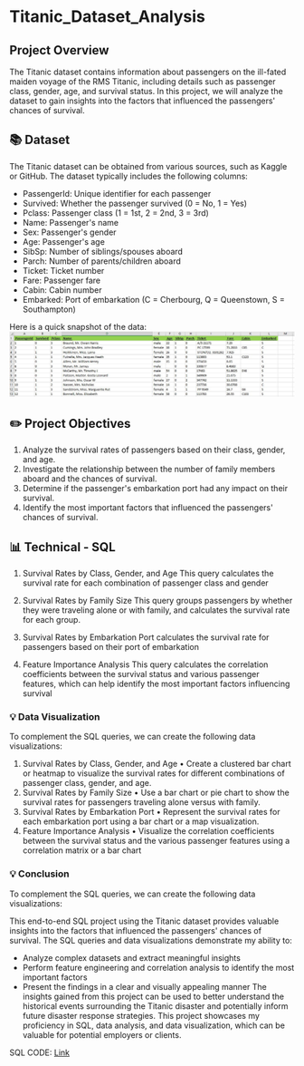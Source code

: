 # Titanic_Dataset_Analysis

## Project Overview
The Titanic dataset contains information about passengers on the ill-fated maiden voyage of the RMS Titanic, including details such as passenger class, gender, age, and survival status. In this project, we will analyze the dataset to gain insights into the factors that influenced the passengers' chances of survival.

## 📚 Dataset
The Titanic dataset can be obtained from various sources, such as Kaggle or GitHub. The dataset typically includes the following columns:
-	PassengerId: Unique identifier for each passenger
-	Survived: Whether the passenger survived (0 = No, 1 = Yes)
-	Pclass: Passenger class (1 = 1st, 2 = 2nd, 3 = 3rd)
-	Name: Passenger's name
-	Sex: Passenger's gender
-	Age: Passenger's age
-	SibSp: Number of siblings/spouses aboard
-	Parch: Number of parents/children aboard
-	Ticket: Ticket number
-	Fare: Passenger fare
-	Cabin: Cabin number
-	Embarked: Port of embarkation (C = Cherbourg, Q = Queenstown, S = Southampton)


Here is a quick snapshot of the data:
![Data Screenshot](Titanic_Dataset_Sample.JPG)

## ✏️ Project Objectives

1.	Analyze the survival rates of passengers based on their class, gender, and age.
2.	Investigate the relationship between the number of family members aboard and the chances of survival.
3.	Determine if the passenger's embarkation port had any impact on their survival.
4.	Identify the most important factors that influenced the passengers' chances of survival.


## 📊 Technical - SQL 

1.	Survival Rates by Class, Gender, and Age
           This query calculates the survival rate for each combination of passenger class and gender
  	
2. Survival Rates by Family Size
         This query groups passengers by whether they were traveling alone or with family, and calculates the survival rate for each group.

3. Survival Rates by Embarkation Port
         calculates the survival rate for passengers based on their port of embarkation

4.  Feature Importance Analysis
   This query calculates the correlation coefficients between the survival status and various passenger features, which can help identify the most important factors influencing survival



### 💡 Data Visualization

To complement the SQL queries, we can create the following data visualizations:
1.	Survival Rates by Class, Gender, and Age
•	Create a clustered bar chart or heatmap to visualize the survival rates for different combinations of passenger class, gender, and age.
2.	Survival Rates by Family Size
•	Use a bar chart or pie chart to show the survival rates for passengers traveling alone versus with family.
3.	Survival Rates by Embarkation Port
•	Represent the survival rates for each embarkation port using a bar chart or a map visualization.
4.	Feature Importance Analysis
•	Visualize the correlation coefficients between the survival status and the various passenger features using a correlation matrix or a bar chart


### 💡 Conclusion

To complement the SQL queries, we can create the following data visualizations:

This end-to-end SQL project using the Titanic dataset provides valuable insights into the factors that influenced the passengers' chances of survival. The SQL queries and data visualizations demonstrate my ability to:
-	Analyze complex datasets and extract meaningful insights
-	Perform feature engineering and correlation analysis to identify the most important factors
-	Present the findings in a clear and visually appealing manner
The insights gained from this project can be used to better understand the historical events surrounding the Titanic disaster and potentially inform future disaster response strategies. This project showcases my proficiency in SQL, data analysis, and data visualization, which can be valuable for potential employers or clients.



SQL CODE: [Link](https://public.tableau.com/shared/8NG73Q2J7?:display_count=n&:origin=viz_share_link)





